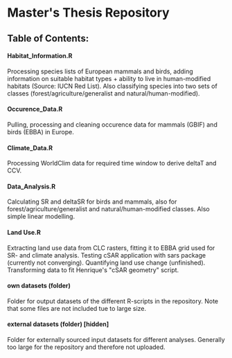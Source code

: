 # Master's Thesis Repository

## Table of Contents:

#### Habitat_Information.R

Processing species lists of European mammals and birds, adding information on suitable habitat types + ability to live in human-modified habitats  (Source: IUCN Red List).
Also classifying species into two sets of classes (forest/agriculture/generalist and natural/human-modified).

#### Occurence_Data.R

Pulling, processing and cleaning occurence data for mammals (GBIF) and birds (EBBA) in Europe.

#### Climate_Data.R

Processing WorldClim data for required time window to derive deltaT and CCV.

#### Data_Analysis.R

Calculating SR and deltaSR for birds and mammals, also for forest/agriculture/generalist and natural/human-modified classes.
Also simple linear modelling.

#### Land Use.R

Extracting land use data from CLC rasters, fitting it to EBBA grid used for SR- and climate analysis.
Testing cSAR application with sars package (currently not converging).
Quantifying land use change (unfinished).
Transforming data to fit Henrique's "cSAR geometry" script.

#### own datasets (folder)

Folder for output datasets of the different R-scripts in the repository.
Note that some files are not included tue to large size.

#### external datasets (folder) [hidden]

Folder for externally sourced input datasets for different analyses. Generally too large for the repository and therefore not uploaded.
